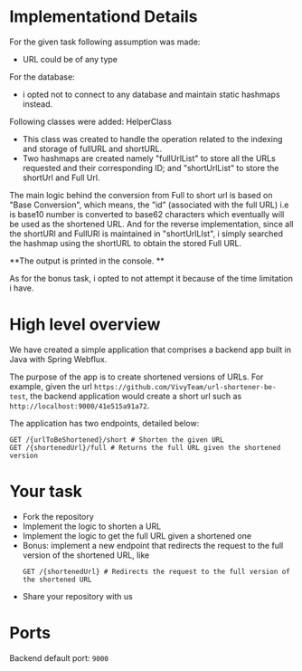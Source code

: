 # Implementationd Details
For the given task following assumption was made:
- URL could be of any type

For the database:
- i opted not to connect to any database and maintain static hashmaps instead. 

Following classes were added:
HelperClass
- This class was created to handle the operation related to the indexing and storage of fullURL and shortURL. 
- Two hashmaps are created namely "fullUrlList" to store all the URLs requested and their corresponding ID; and "shortUrlList" to store the shortUrl and Full Url. 

The main logic behind the conversion from Full to short url is based on "Base Conversion", which means, the "id" (associated with the full URL) i.e is base10 number is converted to base62 characters which eventually will be used as the shortened URL. 
And for the reverse implementation, since all the shortURl and FullURl is maintained in "shortUrlLIst", i simply searched the hashmap using the shortURL to obtain the stored Full URL.

**The output is printed in the console. **

As for the bonus task, i opted to not attempt it because of the time limitation i have. 



# High level overview

We have created a simple application that comprises a backend app built in Java with Spring Webflux.

The purpose of the app is to create shortened versions of URLs. For example, given the url `https://github.com/VivyTeam/url-shortener-be-test`, the backend application would create a short url such as `http://localhost:9000/41e515a91a72`.

The application has two endpoints, detailed below:

```
GET /{urlToBeShortened}/short # Shorten the given URL
GET /{shortenedUrl}/full # Returns the full URL given the shortened version
```

# Your task

- Fork the repository
- Implement the logic to shorten a URL
- Implement the logic to get the full URL given a shortened one
- Bonus: implement a new endpoint that redirects the request to the full version of the shortened URL, like
  ```
  GET /{shortenedUrl} # Redirects the request to the full version of the shortened URL
  ```
- Share your repository with us

# Ports

Backend default port: `9000`
